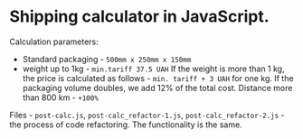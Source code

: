 # Shipping calculator in JavaScript.

Calculation parameters:
 - Standard packaging - `500mm x 250mm x 150mm`
 - weight up to 1kg - `min.tariff 37.5 UAH`
If the weight is more than 1 kg, the price is calculated as follows - `min. tariff + 3 UAH` for one kg.
If the packaging volume doubles, we add 12% of the total cost.
Distance more than 800 km - `+100%`

Files - `post-calc.js`, `post-calc_refactor-1.js`, `post-calc_refactor-2.js` - 
the process of code refactoring. The functionality is the same.


